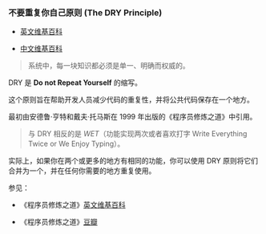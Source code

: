 ### 不要重复你自己原则 (The DRY Principle)

-   [英文维基百科](https://en.wikipedia.org/wiki/Don%27t_repeat_yourself)
    
-   [中文维基百科](https://zh.wikipedia.org/wiki/%E4%B8%80%E6%AC%A1%E4%B8%94%E4%BB%85%E4%B8%80%E6%AC%A1)
    

> 系统中，每一块知识都必须是单一、明确而权威的。

DRY 是 **Do not Repeat Yourself** 的缩写。

这个原则旨在帮助开发人员减少代码的重复性，并将公共代码保存在一个地方。

最初由安德鲁·亨特和戴夫·托马斯在 1999 年出版的《程序员修炼之道》中引用。

> 与 DRY 相反的是 _WET_（功能实现两次或者喜欢打字 Write Everything Twice or We Enjoy Typing）。

实际上，如果你在两个或更多的地方有相同的功能，你可以使用 DRY 原则将它们合并为一个，并在任何你需要的地方重复使用。

参见：

-   《程序员修炼之道》[英文维基百科](https://en.wikipedia.org/wiki/The_Pragmatic_Programmer)
    
-   《程序员修炼之道》[豆瓣](https://book.douban.com/subject/1417047/)